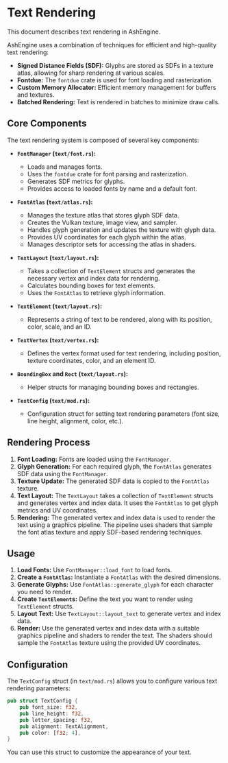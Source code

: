 # Text Rendering

This document describes text rendering in AshEngine.

AshEngine uses a combination of techniques for efficient and high-quality text rendering:

- **Signed Distance Fields (SDF):** Glyphs are stored as SDFs in a texture atlas, allowing for sharp rendering at various scales.
- **Fontdue:** The `fontdue` crate is used for font loading and rasterization.
- **Custom Memory Allocator:** Efficient memory management for buffers and textures.
- **Batched Rendering:** Text is rendered in batches to minimize draw calls.

## Core Components

The text rendering system is composed of several key components:

- **`FontManager` (`text/font.rs`):**

  - Loads and manages fonts.
  - Uses the `fontdue` crate for font parsing and rasterization.
  - Generates SDF metrics for glyphs.
  - Provides access to loaded fonts by name and a default font.

- **`FontAtlas` (`text/atlas.rs`):**

  - Manages the texture atlas that stores glyph SDF data.
  - Creates the Vulkan texture, image view, and sampler.
  - Handles glyph generation and updates the texture with glyph data.
  - Provides UV coordinates for each glyph within the atlas.
  - Manages descriptor sets for accessing the atlas in shaders.

- **`TextLayout` (`text/layout.rs`):**

  - Takes a collection of `TextElement` structs and generates the necessary vertex and index data for rendering.
  - Calculates bounding boxes for text elements.
  - Uses the `FontAtlas` to retrieve glyph information.

- **`TextElement` (`text/layout.rs`):**

  - Represents a string of text to be rendered, along with its position, color, scale, and an ID.

- **`TextVertex` (`text/vertex.rs`):**

  - Defines the vertex format used for text rendering, including position, texture coordinates, color, and an element ID.

- **`BoundingBox` and `Rect` (`text/layout.rs`):**

  - Helper structs for managing bounding boxes and rectangles.

- **`TextConfig` (`text/mod.rs`):**
  - Configuration struct for setting text rendering parameters (font size, line height, alignment, color, etc.).

## Rendering Process

1.  **Font Loading:** Fonts are loaded using the `FontManager`.
2.  **Glyph Generation:** For each required glyph, the `FontAtlas` generates SDF data using the `FontManager`.
3.  **Texture Update:** The generated SDF data is copied to the `FontAtlas` texture.
4.  **Text Layout:** The `TextLayout` takes a collection of `TextElement` structs and generates vertex and index data. It uses the `FontAtlas` to get glyph metrics and UV coordinates.
5.  **Rendering:** The generated vertex and index data is used to render the text using a graphics pipeline. The pipeline uses shaders that sample the font atlas texture and apply SDF-based rendering techniques.

## Usage

1.  **Load Fonts:** Use `FontManager::load_font` to load fonts.
2.  **Create a `FontAtlas`:** Instantiate a `FontAtlas` with the desired dimensions.
3.  **Generate Glyphs:** Use `FontAtlas::generate_glyph` for each character you need to render.
4.  **Create `TextElement`s:** Define the text you want to render using `TextElement` structs.
5.  **Layout Text:** Use `TextLayout::layout_text` to generate vertex and index data.
6.  **Render:** Use the generated vertex and index data with a suitable graphics pipeline and shaders to render the text. The shaders should sample the `FontAtlas` texture using the provided UV coordinates.

## Configuration

The `TextConfig` struct (in `text/mod.rs`) allows you to configure various text rendering parameters:

```rust
pub struct TextConfig {
    pub font_size: f32,
    pub line_height: f32,
    pub letter_spacing: f32,
    pub alignment: TextAlignment,
    pub color: [f32; 4],
}
```

You can use this struct to customize the appearance of your text.
